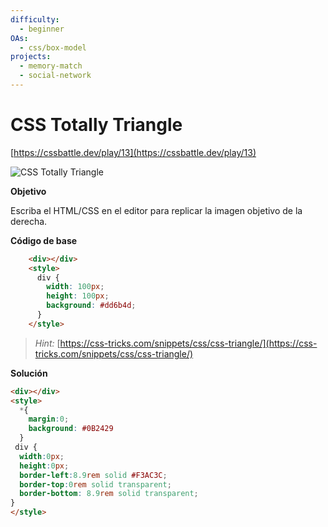 ```yaml
---
difficulty:
  - beginner
OAs:
  - css/box-model
projects:
  - memory-match
  - social-network
---
```


# CSS Totally Triangle

[https://cssbattle.dev/play/13](https://cssbattle.dev/play/13)

![CSS Totally Triangle](css_totally-triangle.png)

__Objetivo__

Escriba el HTML/CSS en el editor para replicar la imagen objetivo de la derecha.

__Código de base__

```html
    <div></div>
    <style>
      div {
        width: 100px;
        height: 100px;
        background: #dd6b4d;
      }
    </style>
```

> *Hint:* [https://css-tricks.com/snippets/css/css-triangle/](https://css-tricks.com/snippets/css/css-triangle/)

__Solución__
```html
<div></div>
<style>
  *{
    margin:0;
    background: #0B2429
  }
 div {
  width:0px;
  height:0px;
  border-left:8.9rem solid #F3AC3C;
  border-top:0rem solid transparent;
  border-bottom: 8.9rem solid transparent; 
}
</style>
```
